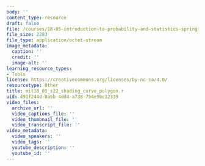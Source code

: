 ```yaml
---
body: ''
content_type: resource
draft: false
file: /courses/18-05-introduction-to-probability-and-statistics-spring-2022/mit18_05_s22_shading_curve_polygon.r
file_size: 2283
file_type: application/octet-stream
image_metadata:
  caption: ''
  credit: ''
  image-alt: ''
learning_resource_types:
- Tools
license: https://creativecommons.org/licenses/by-nc-sa/4.0/
resourcetype: Other
title: mit18_05_s22_shading_curve_polygon.r
uid: 491f244d-0a5b-4dd4-a738-754e9bc12339
video_files:
  archive_url: ''
  video_captions_file: ''
  video_thumbnail_file: ''
  video_transcript_file: ''
video_metadata:
  video_speakers: ''
  video_tags: ''
  youtube_description: ''
  youtube_id: ''
---
```

